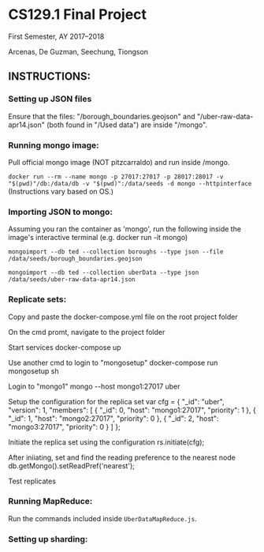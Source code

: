 # CS129.1 Final Project
First Semester, AY 2017–2018

Arcenas, De Guzman, Seechung, Tiongson

## INSTRUCTIONS:

### Setting up JSON files
Ensure that the files:
"/borough_boundaries.geojson"
and
"/uber-raw-data-apr14.json"
(both found in "/Used data")
are inside "/mongo".

### Running mongo image:
Pull official mongo image (NOT pitzcarraldo) and run inside /mongo.

`docker run --rm --name mongo -p 27017:27017 -p 28017:28017 -v "$(pwd)"/db:/data/db -v "$(pwd)":/data/seeds -d mongo --httpinterface`
(Instructions vary based on OS.)

### Importing JSON to mongo:

Assuming you ran the container as 'mongo', run the following inside the image's interactive terminal (e.g. docker run -it mongo)

`mongoimport --db ted --collection boroughs --type json --file /data/seeds/borough_boundaries.geojson`

`mongoimport --db ted --collection uberData --type json /data/seeds/uber-raw-data-apr14.json`

### Replicate sets:
Copy and paste the docker-compose.yml file on the root project folder

On the cmd promt, navigate to the project folder

Start services
docker-compose up

Use another cmd to login to "mongosetup"
docker-compose run mongosetup sh

Login to "mongo1"
mongo --host mongo1:27017 uber

Setup the configuration for the replica set
var cfg = {
	"_id": "uber",
	"version": 1,
	"members": [
		{
			"_id": 0,
			"host": "mongo1:27017",
			"priority": 1
		},
		{
			"_id": 1,
			"host": "mongo2:27017",
			"priority": 0
		},
		{
			"_id": 2,
			"host": "mongo3:27017",
			"priority": 0
		}
	]
};

Initiate the replica set using the configuration
rs.initiate(cfg);

After iniiating, set and find the reading preference to the nearest node
db.getMongo().setReadPref('nearest');

Test replicates

### Running MapReduce:
Run the commands included inside `UberDataMapReduce.js`.


### Setting up sharding:
